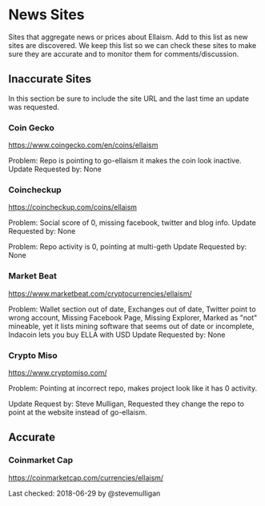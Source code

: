 <!-- TITLE: Marketing -->
<!-- SUBTITLE: A quick summary of Marketing -->

# News Sites

Sites that aggregate news or prices about Ellaism.  Add to this list as new sites are discovered.  We keep this list so we can check these sites to make sure they are accurate and to monitor them for comments/discussion.


## Inaccurate Sites

In this section be sure to include the site URL and the last time an update was requested.

### Coin Gecko

https://www.coingecko.com/en/coins/ellaism

Problem: Repo is pointing to go-ellaism it makes the coin look inactive.
Update Requested by: None


### Coincheckup

https://coincheckup.com/coins/ellaism

Problem: Social score of 0, missing facebook, twitter and blog info.
Update Requested by: None

Problem: Repo activity is 0, pointing at multi-geth
Update Requested by: None


### Market Beat

https://www.marketbeat.com/cryptocurrencies/ellaism/

Problem: Wallet section out of date, Exchanges out of date, Twitter point to wrong account, Missing Facebook Page, Missing Explorer, Marked as "not" mineable, yet it lists mining software that seems out of date or incomplete, Indacoin lets you buy ELLA with USD
Update Requested by: None


### Crypto Miso

https://www.cryptomiso.com/

Problem: Pointing at incorrect repo, makes project look like it has 0 activity. 

Update Request by: Steve Mulligan, Requested they change the repo to point at the website instead of go-ellaism.


## Accurate


### Coinmarket Cap

https://coinmarketcap.com/currencies/ellaism/

Last checked: 2018-06-29 by @stevemulligan
